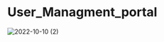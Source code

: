 # User_Managment_portal

![2022-10-10 (2)](https://user-images.githubusercontent.com/76935061/194829306-a1e9626c-feba-4fe7-8c3b-052e0b0ad28a.png)

